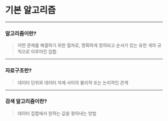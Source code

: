 # 기본 알고리즘
***
### 알고리즘이란?
> 어떤 문제를 해결하기 위한 절차로, 명확하게 정의되고 순서가 있는 유한 개의 규칙으로 이루어진 집합.
***
### 자료구조란?
> 데이터 단위와 데이터 자체 사이의 물리적 또는 논리적인 관계
***
### 검색 알고리즘이란?
> 데이터 집합에서 원하는 값을 찾아내는 방법